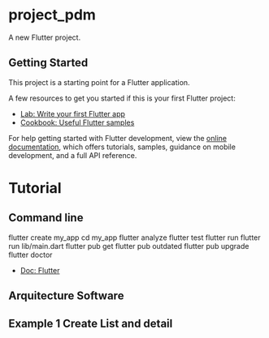 # project_pdm

A new Flutter project.

## Getting Started

This project is a starting point for a Flutter application.

A few resources to get you started if this is your first Flutter project:

- [Lab: Write your first Flutter app](https://docs.flutter.dev/get-started/codelab)
- [Cookbook: Useful Flutter samples](https://docs.flutter.dev/cookbook)

For help getting started with Flutter development, view the
[online documentation](https://docs.flutter.dev/), which offers tutorials,
samples, guidance on mobile development, and a full API reference.


# Tutorial


## Command line
 flutter create my_app
 cd my_app
 flutter analyze
 flutter test
 flutter run
 flutter run lib/main.dart
 flutter pub get
 flutter pub outdated
 flutter pub upgrade
 flutter doctor

 - [Doc: Flutter](https://docs.flutter.dev/reference/flutter-cli)
    

## Arquitecture Software


## Example 1 Create List and detail